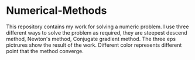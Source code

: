 # Numerical-Methods
This repository contains my work for solving a numeric problem. I use three different ways to solve the problem as required, they are steepest descend method, Newton's method, Conjugate gradient method. The three eps pictrures show the result of the work. Different color represents different point that the method converge.
